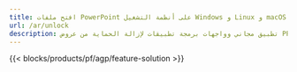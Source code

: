 ```yaml
---
title: افتح ملفات PowerPoint على أنظمة التشغيل Windows و Linux و macOS
url: /ar/unlock
description: تطبيق مجاني وواجهات برمجة تطبيقات لإزالة الحماية من عروض PPT و PPTX و ODP
---
```


{{< blocks/products/pf/agp/feature-solution >}} 

